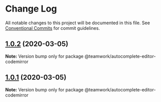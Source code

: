 # Change Log

All notable changes to this project will be documented in this file.
See [Conventional Commits](https://conventionalcommits.org) for commit guidelines.

## [1.0.2](https://github.com/Teamwork/autocomplete/compare/@teamwork/autocomplete-editor-codemirror@1.0.1...@teamwork/autocomplete-editor-codemirror@1.0.2) (2020-03-05)

**Note:** Version bump only for package @teamwork/autocomplete-editor-codemirror





## [1.0.1](https://github.com/Teamwork/autocomplete/compare/@teamwork/autocomplete-editor-codemirror@1.0.0...@teamwork/autocomplete-editor-codemirror@1.0.1) (2020-03-05)

**Note:** Version bump only for package @teamwork/autocomplete-editor-codemirror

